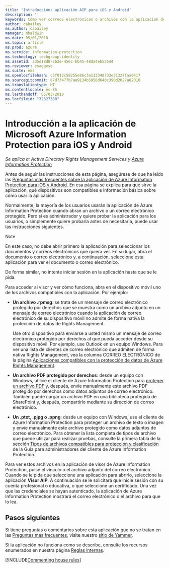 ```yaml
---
title: 'Introducción: aplicación AIP para iOS y Android'
description: ''
keywords: Cómo ver correos electrónicos o archivos con la aplicación de Azure Information Protection para iOS y Android
author: cabailey
ms.author: cabailey
manager: mbaldwin
ms.date: 05/01/2018
ms.topic: article
ms.prod: azure
ms.service: information-protection
ms.technology: techgroup-identity
ms.assetid: 3d5d18d8-7b2e-456c-bb45-48da4eb55544
ms.reviewer: esaggese
ms.suite: ems
ms.openlocfilehash: c3f012c58255e86c3a133348733e31327faa0417
ms.sourcegitcommit: 87d73477b7ae9134b5956d648c390d2027a82010
ms.translationtype: HT
ms.contentlocale: es-ES
ms.lasthandoff: 05/03/2018
ms.locfileid: "32327388"
---
```

# <a name="get-started-with-the-microsoft-azure-information-protection-app-for-ios-and-android"></a>Introducción a la aplicación de Microsoft Azure Information Protection para iOS y Android

*Se aplica a: Active Directory Rights Management Services y [Azure Information Protection](https://azure.microsoft.com/pricing/details/information-protection)*

Antes de seguir las instrucciones de esta página, asegúrese de que ha leído las [Preguntas más frecuentes sobre la aplicación de Azure Information Protection para iOS y Android](mobile-app-faq.md). En esa página se explica para qué sirve la aplicación, qué dispositivos son compatibles e información básica sobre cómo usar la aplicación.

Normalmente, la mayoría de los usuarios usarán la aplicación de Azure Information Protection cuando abran un archivo o un correo electrónico protegido. Pero si es administrador y quiere probar la aplicación para los usuarios, o simplemente quiere probarla antes de necesitarla, puede usar las instrucciones siguientes.

> [!NOTE]
> En este caso, no debe abrir primero la aplicación para seleccionar los documentos y correos electrónicos que quiera ver. En su lugar, abra el documento o correo electrónico y, a continuación, seleccione esta aplicación para ver el documento o correo electrónico.
>
> De forma similar, no intente iniciar sesión en la aplicación hasta que se le pida.

Para acceder al visor y ver cómo funciona, abra en el dispositivo móvil uno de los archivos compatibles con la aplicación. Por ejemplo:

- **Un archivo .rpmsg**: se trata de un mensaje de correo electrónico protegido por derechos que se muestra como un archivo adjunto en un mensaje de correo electrónico cuando la aplicación de correo electrónico de su dispositivo móvil no admite de forma nativa la protección de datos de Rights Management. 
    
    Use otro dispositivo para enviarse a usted mismo un mensaje de correo electrónico protegido por derechos al que pueda acceder desde su dispositivo móvil. Por ejemplo, use Outlook en un equipo Windows. Para ver una lista de clientes de correo electrónico que admiten de forma nativa Rights Management, vea la columna CORREO ELECTRÓNICO de la página [Aplicaciones compatibles con la protección de datos de Azure Rights Management](../get-started/requirements-applications.md).

- **Un archivo PDF protegido por derechos**: desde un equipo con Windows, utilice el cliente de Azure Information Protection para [proteger un archivo PDF](client-classify-protect.md) y, después, envíe manualmente este archivo PDF protegido por derechos como datos adjuntos de correo electrónico. También puede cargar un archivo PDF en una biblioteca protegida de SharePoint y, después, compartirlo mediante su dirección de correo electrónico.

- **Un .ptxt, .pjpg o .ppng**: desde un equipo con Windows, use el cliente de Azure Information Protection para proteger un archivo de texto o imagen y envíe manualmente este archivo protegido como datos adjuntos de correo electrónico. Para obtener la lista completa de tipos de archivo que puede utilizar para realizar pruebas, consulte la primera tabla de la sección [Tipos de archivos compatibles para protección y clasificación](client-admin-guide-file-types.md#supported-file-types-for-classification-and-protection) de la Guía para administradores del cliente de Azure Information Protection. 

Para ver estos archivos en la aplicación de visor de Azure Information Protection, pulse el vínculo o el archivo adjunto del correo electrónico. Cuando se le pida que seleccione una aplicación para abrirlo, seleccione la aplicación **Visor AIP**. A continuación se le solicitará que inicie sesión con su cuenta profesional o educativa, o que seleccione un certificado. Una vez que las credenciales se hayan autenticado, la aplicación de Azure Information Protection mostrará el correo electrónico o el archivo para que lo lea.

## <a name="next-steps"></a>Pasos siguientes

Si tiene preguntas o comentarios sobre esta aplicación que no se tratan en las [Preguntas más frecuentes](mobile-app-faq.md), visite nuestro [sitio de Yammer](https://www.yammer.com/AskIPTeam).

Si la aplicación no funciona como se describe, consulte los recursos enumerados en nuestra página [Reglas internas](../house-rules.md).

[!INCLUDE[Commenting house rules](../includes/houserules.md)]
